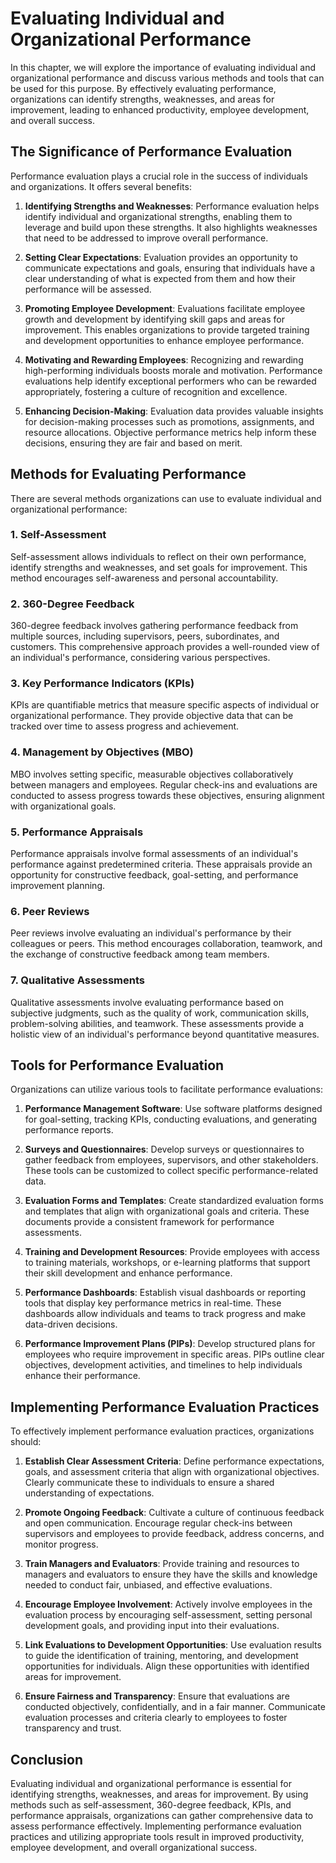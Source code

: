 Evaluating Individual and Organizational Performance
=============================================================

In this chapter, we will explore the importance of evaluating individual and organizational performance and discuss various methods and tools that can be used for this purpose. By effectively evaluating performance, organizations can identify strengths, weaknesses, and areas for improvement, leading to enhanced productivity, employee development, and overall success.

The Significance of Performance Evaluation
------------------------------------------

Performance evaluation plays a crucial role in the success of individuals and organizations. It offers several benefits:

1. **Identifying Strengths and Weaknesses**: Performance evaluation helps identify individual and organizational strengths, enabling them to leverage and build upon these strengths. It also highlights weaknesses that need to be addressed to improve overall performance.

2. **Setting Clear Expectations**: Evaluation provides an opportunity to communicate expectations and goals, ensuring that individuals have a clear understanding of what is expected from them and how their performance will be assessed.

3. **Promoting Employee Development**: Evaluations facilitate employee growth and development by identifying skill gaps and areas for improvement. This enables organizations to provide targeted training and development opportunities to enhance employee performance.

4. **Motivating and Rewarding Employees**: Recognizing and rewarding high-performing individuals boosts morale and motivation. Performance evaluations help identify exceptional performers who can be rewarded appropriately, fostering a culture of recognition and excellence.

5. **Enhancing Decision-Making**: Evaluation data provides valuable insights for decision-making processes such as promotions, assignments, and resource allocations. Objective performance metrics help inform these decisions, ensuring they are fair and based on merit.

Methods for Evaluating Performance
----------------------------------

There are several methods organizations can use to evaluate individual and organizational performance:

### 1. **Self-Assessment**

Self-assessment allows individuals to reflect on their own performance, identify strengths and weaknesses, and set goals for improvement. This method encourages self-awareness and personal accountability.

### 2. **360-Degree Feedback**

360-degree feedback involves gathering performance feedback from multiple sources, including supervisors, peers, subordinates, and customers. This comprehensive approach provides a well-rounded view of an individual's performance, considering various perspectives.

### 3. **Key Performance Indicators (KPIs)**

KPIs are quantifiable metrics that measure specific aspects of individual or organizational performance. They provide objective data that can be tracked over time to assess progress and achievement.

### 4. **Management by Objectives (MBO)**

MBO involves setting specific, measurable objectives collaboratively between managers and employees. Regular check-ins and evaluations are conducted to assess progress towards these objectives, ensuring alignment with organizational goals.

### 5. **Performance Appraisals**

Performance appraisals involve formal assessments of an individual's performance against predetermined criteria. These appraisals provide an opportunity for constructive feedback, goal-setting, and performance improvement planning.

### 6. **Peer Reviews**

Peer reviews involve evaluating an individual's performance by their colleagues or peers. This method encourages collaboration, teamwork, and the exchange of constructive feedback among team members.

### 7. **Qualitative Assessments**

Qualitative assessments involve evaluating performance based on subjective judgments, such as the quality of work, communication skills, problem-solving abilities, and teamwork. These assessments provide a holistic view of an individual's performance beyond quantitative measures.

Tools for Performance Evaluation
--------------------------------

Organizations can utilize various tools to facilitate performance evaluations:

1. **Performance Management Software**: Use software platforms designed for goal-setting, tracking KPIs, conducting evaluations, and generating performance reports.

2. **Surveys and Questionnaires**: Develop surveys or questionnaires to gather feedback from employees, supervisors, and other stakeholders. These tools can be customized to collect specific performance-related data.

3. **Evaluation Forms and Templates**: Create standardized evaluation forms and templates that align with organizational goals and criteria. These documents provide a consistent framework for performance assessments.

4. **Training and Development Resources**: Provide employees with access to training materials, workshops, or e-learning platforms that support their skill development and enhance performance.

5. **Performance Dashboards**: Establish visual dashboards or reporting tools that display key performance metrics in real-time. These dashboards allow individuals and teams to track progress and make data-driven decisions.

6. **Performance Improvement Plans (PIPs)**: Develop structured plans for employees who require improvement in specific areas. PIPs outline clear objectives, development activities, and timelines to help individuals enhance their performance.

Implementing Performance Evaluation Practices
---------------------------------------------

To effectively implement performance evaluation practices, organizations should:

1. **Establish Clear Assessment Criteria**: Define performance expectations, goals, and assessment criteria that align with organizational objectives. Clearly communicate these to individuals to ensure a shared understanding of expectations.

2. **Promote Ongoing Feedback**: Cultivate a culture of continuous feedback and open communication. Encourage regular check-ins between supervisors and employees to provide feedback, address concerns, and monitor progress.

3. **Train Managers and Evaluators**: Provide training and resources to managers and evaluators to ensure they have the skills and knowledge needed to conduct fair, unbiased, and effective evaluations.

4. **Encourage Employee Involvement**: Actively involve employees in the evaluation process by encouraging self-assessment, setting personal development goals, and providing input into their evaluations.

5. **Link Evaluations to Development Opportunities**: Use evaluation results to guide the identification of training, mentoring, and development opportunities for individuals. Align these opportunities with identified areas for improvement.

6. **Ensure Fairness and Transparency**: Ensure that evaluations are conducted objectively, confidentially, and in a fair manner. Communicate evaluation processes and criteria clearly to employees to foster transparency and trust.

Conclusion
----------

Evaluating individual and organizational performance is essential for identifying strengths, weaknesses, and areas for improvement. By using methods such as self-assessment, 360-degree feedback, KPIs, and performance appraisals, organizations can gather comprehensive data to assess performance effectively. Implementing performance evaluation practices and utilizing appropriate tools result in improved productivity, employee development, and overall organizational success.
